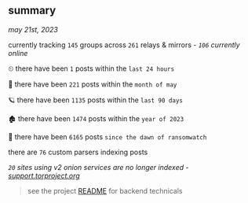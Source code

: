 
## summary
_may 21st, 2023_

currently tracking `145` groups across `261` relays & mirrors - _`106` currently online_

⏲ there have been `1` posts within the `last 24 hours`

🦈 there have been `221` posts within the `month of may`

🪐 there have been `1135` posts within the `last 90 days`

🏚 there have been `1474` posts within the `year of 2023`

🦕 there have been `6165` posts `since the dawn of ransomwatch`

there are `76` custom parsers indexing posts

_`20` sites using v2 onion services are no longer indexed - [support.torproject.org](https://support.torproject.org/onionservices/v2-deprecation/)_

> see the project [README](https://github.com/joshhighet/ransomwatch#ransomwatch--) for backend technicals
